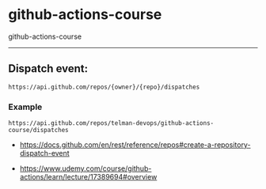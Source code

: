 # github-actions-course
github-actions-course



---
## Dispatch event:
```
https://api.github.com/repos/{owner}/{repo}/dispatches
```
### Example
```
https://api.github.com/repos/telman-devops/github-actions-course/dispatches
```

- https://docs.github.com/en/rest/reference/repos#create-a-repository-dispatch-event

- https://www.udemy.com/course/github-actions/learn/lecture/17389694#overview